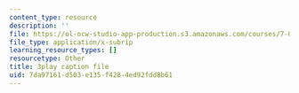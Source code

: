 ```yaml
---
content_type: resource
description: ''
file: https://ol-ocw-studio-app-production.s3.amazonaws.com/courses/7-01sc-fundamentals-of-biology-fall-2011/7da97161d503e135f4284ed92fdd8b61_SvjeCxVu2dI.srt
file_type: application/x-subrip
learning_resource_types: []
resourcetype: Other
title: 3play caption file
uid: 7da97161-d503-e135-f428-4ed92fdd8b61
---
```

